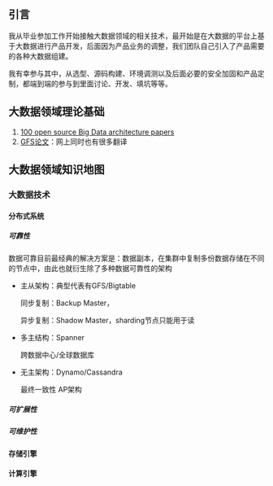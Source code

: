 ## 引言

我从毕业参加工作开始接触大数据领域的相关技术，最开始是在大数据的平台上基于大数据进行产品开发，后面因为产品业务的调整，我们团队自己引入了产品需要的各种大数据组建。

我有幸参与其中，从选型、源码构建、环境调测以及后面必要的安全加固和产品定制，都端到端的参与到里面讨论、开发、填坑等等。



## 大数据领域理论基础

1. [100 open source Big Data architecture papers](https://www.linkedin.com/pulse/100-open-source-big-data-architecture-papers-anil-madan/)
2. [GFS论文](http://static.googleusercontent.com/media/research.google.com/en/us/archive/gfs-sosp2003.pdf)：网上同时也有很多翻译

## 大数据领域知识地图

### 大数据技术

#### 分布式系统

##### 可靠性

数据可靠目前最经典的解决方案是：数据副本，在集群中复制多份数据存储在不同的节点中，由此也就衍生除了多种数据可靠性的架构

- 主从架构：典型代表有GFS/Bigtable

  同步复制：Backup Master，

  异步复制：Shadow Master，sharding节点只能用于读

- 多主结构：Spanner

  跨数据中心/全球数据库

- 无主架构：Dynamo/Cassandra

  最终一致性 AP架构

##### 可扩展性

##### 可维护性

#### 存储引擎

#### 计算引擎